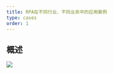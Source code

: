 ```yaml
---
title: RPA在不同行业、不同业务中的应用案例
type: cases
order: 1
---
```




## 概述



![](https://www.everestgrp.com/wp-content/uploads/2015/10/Seizing-RPA-oppt-varies.png)

